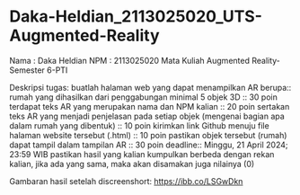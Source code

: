 # Daka-Heldian_2113025020_UTS-Augmented-Reality
Nama : Daka Heldian
NPM  : 2113025020
Mata Kuliah Augmented Reality-Semester 6-PTI

Deskripsi tugas:
buatlah halaman web yang dapat menampilkan AR berupa::
rumah yang dihasilkan dari penggabungan minimal 5 objek 3D :: 30 poin
terdapat teks AR yang merupakan nama dan NPM kalian :: 20 poin
sertakan teks AR yang menjadi penjelasan pada setiap objek (mengenai bagian apa dalam rumah yang dibentuk) :: 10 poin
kirimkan link Github menuju file halaman website tersebut (.html) :: 10 poin
pastikan objek tersebut (rumah) dapat tampil dalam tampilan AR :: 30 poin
deadline:: Minggu, 21 April 2024; 23:59 WIB
pastikan hasil yang kalian kumpulkan berbeda dengan rekan kalian, jika ada yang sama, maka akan disamakan juga nilainya (0)


Gambaran hasil setelah discreenshort:
https://ibb.co/LSGwDkn 

